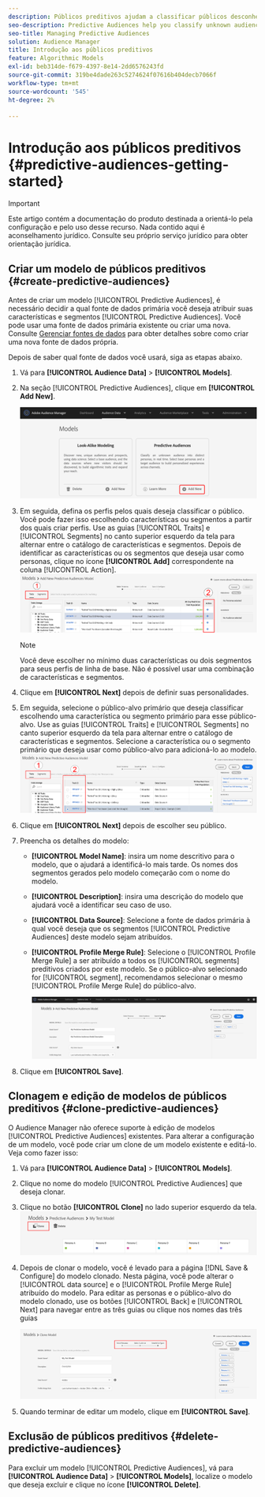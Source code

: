 ```yaml
---
description: Públicos preditivos ajudam a classificar públicos desconhecidos em personas distintas em tempo real, usando a ciência de dados.
seo-description: Predictive Audiences help you classify unknown audiences into distinct personas in real-time, using data science.
seo-title: Managing Predictive Audiences
solution: Audience Manager
title: Introdução aos públicos preditivos
feature: Algorithmic Models
exl-id: beb314de-f679-4397-8e14-2dd6576243fd
source-git-commit: 319be4dade263c5274624f07616b404decb7066f
workflow-type: tm+mt
source-wordcount: '545'
ht-degree: 2%

---
```


# Introdução aos públicos preditivos {#predictive-audiences-getting-started}

>[!IMPORTANT]
>Este artigo contém a documentação do produto destinada a orientá-lo pela configuração e pelo uso desse recurso. Nada contido aqui é aconselhamento jurídico. Consulte seu próprio serviço jurídico para obter orientação jurídica.

## Criar um modelo de públicos preditivos {#create-predictive-audiences}

Antes de criar um modelo [!UICONTROL Predictive Audiences], é necessário decidir a qual fonte de dados primária você deseja atribuir suas características e segmentos [!UICONTROL Predictive Audiences]. Você pode usar uma fonte de dados primária existente ou criar uma nova. Consulte [Gerenciar fontes de dados](https://experienceleague.adobe.com/docs/audience-manager/user-guide/features/data-sources/manage-datasources.html) para obter detalhes sobre como criar uma nova fonte de dados própria.

Depois de saber qual fonte de dados você usará, siga as etapas abaixo.

1. Vá para **[!UICONTROL Audience Data]** > **[!UICONTROL Models]**.
1. Na seção [!UICONTROL Predictive Audiences], clique em **[!UICONTROL Add New]**.

   ![smart-persona-add](assets/predictive-audiences-add.png)

1. Em seguida, defina os perfis pelos quais deseja classificar o público. Você pode fazer isso escolhendo características ou segmentos a partir dos quais criar perfis. Use as guias [!UICONTROL Traits] e [!UICONTROL Segments] no canto superior esquerdo da tela para alternar entre o catálogo de características e segmentos. Depois de identificar as características ou os segmentos que deseja usar como personas, clique no ícone **[!UICONTROL Add]** correspondente na coluna [!UICONTROL Action].
   ![persona-inteligente-select-personas](assets/predictive-audiences-persona.png)
   >[!NOTE]
   >Você deve escolher no mínimo duas características ou dois segmentos para seus perfis de linha de base. Não é possível usar uma combinação de características e segmentos.
1. Clique em **[!UICONTROL Next]** depois de definir suas personalidades.
1. Em seguida, selecione o público-alvo primário que deseja classificar escolhendo uma característica ou segmento primário para esse público-alvo. Use as guias [!UICONTROL Traits] e [!UICONTROL Segments] no canto superior esquerdo da tela para alternar entre o catálogo de características e segmentos. Selecione a característica ou o segmento primário que deseja usar como público-alvo para adicioná-lo ao modelo.
   ![smart-persona-select-audience](assets/predictive-audiences-audience.png)
1. Clique em **[!UICONTROL Next]** depois de escolher seu público.
1. Preencha os detalhes do modelo:
   * **[!UICONTROL Model Name]**: insira um nome descritivo para o modelo, que o ajudará a identificá-lo mais tarde. Os nomes dos segmentos gerados pelo modelo começarão com o nome do modelo.
   * **[!UICONTROL Description]**: insira uma descrição do modelo que ajudará você a identificar seu caso de uso.
   * **[!UICONTROL Data Source]**: Selecione a fonte de dados primária à qual você deseja que os segmentos [!UICONTROL Predictive Audiences] deste modelo sejam atribuídos.
   * **[!UICONTROL Profile Merge Rule]**: Selecione o [!UICONTROL Profile Merge Rule] a ser atribuído a todos os [!UICONTROL segments] preditivos criados por este modelo. Se o público-alvo selecionado for [!UICONTROL segment], recomendamos selecionar o mesmo [!UICONTROL Profile Merge Rule] do público-alvo.

     ![predictive-audiences-save](assets/predictive-audiences-save.png)
1. Clique em **[!UICONTROL Save]**.

## Clonagem e edição de modelos de públicos preditivos {#clone-predictive-audiences}

O Audience Manager não oferece suporte à edição de modelos [!UICONTROL Predictive Audiences] existentes. Para alterar a configuração de um modelo, você pode criar um clone de um modelo existente e editá-lo. Veja como fazer isso:

1. Vá para **[!UICONTROL Audience Data]** > **[!UICONTROL Models]**.
2. Clique no nome do modelo [!UICONTROL Predictive Audiences] que deseja clonar.
3. Clique no botão **[!UICONTROL Clone]** no lado superior esquerdo da tela.
   ![predictive-audiences-clone](assets/predictive-audiences-clone.png)
4. Depois de clonar o modelo, você é levado para a página [!DNL Save & Configure] do modelo clonado. Nesta página, você pode alterar o [!UICONTROL data source] e o [!UICONTROL Profile Merge Rule] atribuído do modelo. Para editar as personas e o público-alvo do modelo clonado, use os botões [!UICONTROL Back] e [!UICONTROL Next] para navegar entre as três guias ou clique nos nomes das três guias

   ![públicos-preditivos-clone-navigate](assets/predictive-audiences-clone-navigate.png)

5. Quando terminar de editar um modelo, clique em **[!UICONTROL Save]**.

## Exclusão de públicos preditivos {#delete-predictive-audiences}

Para excluir um modelo [!UICONTROL Predictive Audiences], vá para **[!UICONTROL Audience Data]** > **[!UICONTROL Models]**, localize o modelo que deseja excluir e clique no ícone **[!UICONTROL Delete]**.
